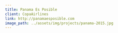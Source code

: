 ```yaml
---
title: Panama Es Posible
client: CopaAirlines
link: http://panamaesposible.com
image_path: ../assets/img/projects/panama-2015.jpg
---
```



